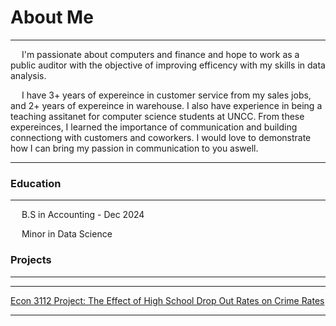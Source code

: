 # About Me
---

&emsp; I'm passionate about computers and finance and hope to work as a public auditor with the objective of improving efficency with my skills in data analysis. 

&emsp; I have 3+ years of expereince in customer service from my sales jobs, and 2+ years of expereince in warehouse. I also have experience in being a teaching assitanet for computer science students at UNCC. From these expereinces, I learned the importance of communication and building connectiong with customers and coworkers. I would love to demonstrate how I can bring my passion in communication to you aswell. 

---

### Education
---
&emsp; B.S in Accounting - Dec 2024
  
&emsp; Minor in Data Science

### Projects
---

---
[Econ 3112 Project: The Effect of High School Drop Out Rates on Crime Rates](https://github.com/damullutkid/damullutkid.github.io/blob/a1c97fb2eac1f010473446969b0fdf95b490e026/assets/ECON%203112%20001%20Project%20Paper.pdf)

---


